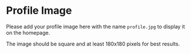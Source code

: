 # Profile Image

Please add your profile image here with the name `profile.jpg` to display it on the homepage.

The image should be square and at least 180x180 pixels for best results. 
